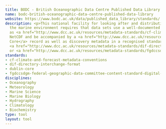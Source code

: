 ```yaml
---
title: BODC - British Oceanographic Data Centre Published Data Library
name: bodc-british-oceanographic-data-centre-published-data-library
website: https://www.bodc.ac.uk/data/published_data_library/standards/
description: <p>This national facility for looking after and distributing data concerning
  the marine environment requires that data sets use a well-documented format such
  as <a href="http://www.dcc.ac.uk/resources/metadata-standards/cf-climate-and-forecast-metadata-conventions">CF</a>-compliant
  NetCDF and be accompanied by a <a href="http://www.dcc.ac.uk/resources/metadata-standards/dublin-core">Dublin
  Core</a> record as well as discovery metadata in a recognised standard such as
  <a href="http://www.dcc.ac.uk/resources/metadata-standards/dif-directory-interchange-format">DIF</a>
  or <a href="http://www.dcc.ac.uk/resources/metadata-standards/fgdccsdgm-federal-geographic-data-committee-content-standard-digital-ge">FGDC/CDGM</a>.</p>
standards:
- cf-climate-and-forecast-metadata-conventions
- dif-directory-interchange-format
- dublin-core
- fgdccsdgm-federal-geographic-data-committee-content-standard-digital-ge
disciplines:
- Oceanography
- Meteorology
- Marine Science
- Marine Biology
- Hydrography
- Climatology
- Biochemistry
type: tool
layout: tool
---
```


